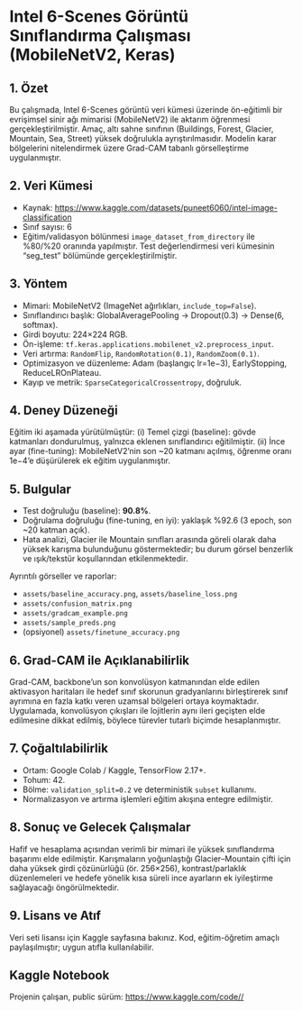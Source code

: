 # Intel 6-Scenes Görüntü Sınıflandırma Çalışması (MobileNetV2, Keras)

## 1. Özet
Bu çalışmada, Intel 6-Scenes görüntü veri kümesi üzerinde ön-eğitimli bir evrişimsel sinir ağı mimarisi (MobileNetV2) ile aktarım öğrenmesi gerçekleştirilmiştir. Amaç, altı sahne sınıfının (Buildings, Forest, Glacier, Mountain, Sea, Street) yüksek doğrulukla ayrıştırılmasıdır. Modelin karar bölgelerini nitelendirmek üzere Grad-CAM tabanlı görselleştirme uygulanmıştır.

## 2. Veri Kümesi
- Kaynak: https://www.kaggle.com/datasets/puneet6060/intel-image-classification
- Sınıf sayısı: 6
- Eğitim/validasyon bölünmesi `image_dataset_from_directory` ile %80/%20 oranında yapılmıştır. Test değerlendirmesi veri kümesinin “seg_test” bölümünde gerçekleştirilmiştir.

## 3. Yöntem
- Mimari: MobileNetV2 (ImageNet ağırlıkları, `include_top=False`).
- Sınıflandırıcı başlık: GlobalAveragePooling → Dropout(0.3) → Dense(6, softmax).
- Girdi boyutu: 224×224 RGB.
- Ön-işleme: `tf.keras.applications.mobilenet_v2.preprocess_input`.
- Veri artırma: `RandomFlip`, `RandomRotation(0.1)`, `RandomZoom(0.1)`.
- Optimizasyon ve düzenleme: Adam (başlangıç lr=1e−3), EarlyStopping, ReduceLROnPlateau.
- Kayıp ve metrik: `SparseCategoricalCrossentropy`, doğruluk.

## 4. Deney Düzeneği
Eğitim iki aşamada yürütülmüştür:
(i) Temel çizgi (baseline): gövde katmanları dondurulmuş, yalnızca eklenen sınıflandırıcı eğitilmiştir.
(ii) İnce ayar (fine-tuning): MobileNetV2’nin son ~20 katmanı açılmış, öğrenme oranı 1e−4’e düşürülerek ek eğitim uygulanmıştır.

## 5. Bulgular
- Test doğruluğu (baseline): **90.8%**.
- Doğrulama doğruluğu (fine-tuning, en iyi): yaklaşık %92.6 (3 epoch, son ~20 katman açık).
- Hata analizi, Glacier ile Mountain sınıfları arasında göreli olarak daha yüksek karışma bulunduğunu göstermektedir; bu durum görsel benzerlik ve ışık/tekstür koşullarından etkilenmektedir.

Ayrıntılı görseller ve raporlar:
- `assets/baseline_accuracy.png`, `assets/baseline_loss.png`
- `assets/confusion_matrix.png`
- `assets/gradcam_example.png`
- `assets/sample_preds.png`
- (opsiyonel) `assets/finetune_accuracy.png`

## 6. Grad-CAM ile Açıklanabilirlik
Grad-CAM, backbone’un son konvolüsyon katmanından elde edilen aktivasyon haritaları ile hedef sınıf skorunun gradyanlarını birleştirerek sınıf ayrımına en fazla katkı veren uzamsal bölgeleri ortaya koymaktadır. Uygulamada, konvolüsyon çıkışları ile lojitlerin aynı ileri geçişten elde edilmesine dikkat edilmiş, böylece türevler tutarlı biçimde hesaplanmıştır.

## 7. Çoğaltılabilirlik
- Ortam: Google Colab / Kaggle, TensorFlow 2.17+.
- Tohum: 42.
- Bölme: `validation_split=0.2` ve deterministik `subset` kullanımı.
- Normalizasyon ve artırma işlemleri eğitim akışına entegre edilmiştir.

## 8. Sonuç ve Gelecek Çalışmalar
Hafif ve hesaplama açısından verimli bir mimari ile yüksek sınıflandırma başarımı elde edilmiştir. Karışmaların yoğunlaştığı Glacier–Mountain çifti için daha yüksek girdi çözünürlüğü (ör. 256×256), kontrast/parlaklık düzenlemeleri ve hedefe yönelik kısa süreli ince ayarların ek iyileştirme sağlayacağı öngörülmektedir.

## 9. Lisans ve Atıf
Veri seti lisansı için Kaggle sayfasına bakınız. Kod, eğitim-öğretim amaçlı paylaşılmıştır; uygun atıfla kullanılabilir.

## Kaggle Notebook
Projenin çalışan, public sürüm: [https://www.kaggle.com/code/<kullanici>/<notebook-slug>](https://www.kaggle.com/code/zeynepozkann/notebook33bfe4ae01)

